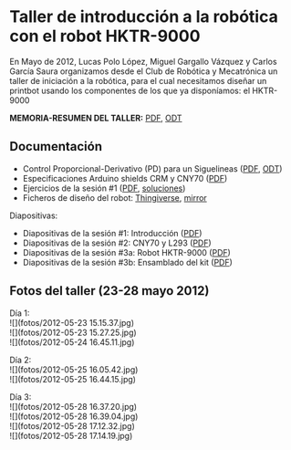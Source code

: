 # Taller de introducción a la robótica con el robot HKTR-9000

En Mayo de 2012, Lucas Polo López, Miguel Gargallo Vázquez y Carlos García Saura organizamos desde el Club de Robótica y Mecatrónica un taller de iniciación a la robótica, para el cual necesitamos diseñar un printbot usando los componentes de los que ya disponíamos: el HKTR-9000  

**MEMORIA-RESUMEN DEL TALLER:** [PDF](MEMORIA_ResumenTallerArduino2012.pdf), [ODT](MEMORIA_ResumenTallerArduino2012.odt)  


Documentación
--

* Control Proporcional-Derivativo (PD) para un Siguelineas ([PDF](Control_PD_Siguelineas.pdf), [ODT](Control_PD_Siguelineas.odt))  
* Especificaciones Arduino shields CRM y CNY70 ([PDF](Especificaciones_shields_CRM_y_CNY70.pdf))  
* Ejercicios de la sesión #1 ([PDF](taller_arduino_2012_Ejercicios_S1.pdf), [soluciones](soluciones))  
* Ficheros de diseño del robot: [Thingiverse](http://www.thingiverse.com/thing:23593), [mirror](https://github.com/carlosgs/carlosgs-designs/tree/master/Arduino-based-printbot-HKTR-9000)

Diapositivas:  

* Diapositivas de la sesión #1: Introducción ([PDF](taller_arduino_2012_sesion_1_introduccion.pdf))  
* Diapositivas de la sesión #2: CNY70 y L293 ([PDF](taller_arduino_2012_sesion_2_CNY70yL293.pdf))  
* Diapositivas de la sesión #3a: Robot HKTR-9000 ([PDF](taller_arduino_2012_sesion_3a_HKTR-9000.pdf))  
* Diapositivas de la sesión #3b: Ensamblado del kit ([PDF](taller_arduino_2012_sesion_3b_ensambladoKit.pdf))  

Fotos del taller (23-28 mayo 2012)
--
Día 1:  
![](fotos/2012-05-23 15.15.37.jpg)  
![](fotos/2012-05-23 15.27.25.jpg)  
![](fotos/2012-05-24 16.45.11.jpg)  

Día 2:  
![](fotos/2012-05-25 16.05.42.jpg)  
![](fotos/2012-05-25 16.44.15.jpg)  

Día 3:  
![](fotos/2012-05-28 16.37.20.jpg)  
![](fotos/2012-05-28 16.39.04.jpg)  
![](fotos/2012-05-28 17.12.32.jpg)  
![](fotos/2012-05-28 17.14.19.jpg)  


